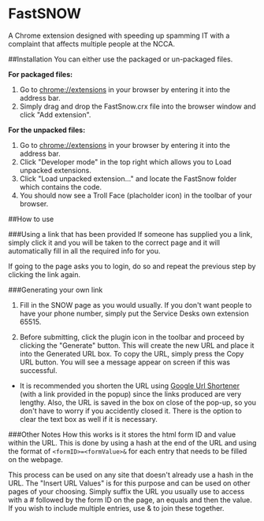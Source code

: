 # FastSNOW
A Chrome extension designed with speeding up spamming IT with a complaint that affects multiple people at the NCCA.

##Installation
You can either use the packaged or un-packaged files.

**For packaged files:**

1. Go to <a href="chrome://extensions">chrome://extensions</a> in your browser by entering it into the address bar.
2. Simply drag and drop the FastSnow.crx file into the browser window and click "Add extension".

**For the unpacked files:**

1. Go to <a href="chrome://extensions">chrome://extensions</a> in your browser by entering it into the address bar.
2. Click "Developer mode" in the top right which allows you to Load unpacked extensions.
3. Click "Load unpacked extension..." and locate the FastSnow folder which contains the code.
4. You should now see a Troll Face (placholder icon) in the toolbar of your browser.

##How to use

###Using a link that has been provided
If someone has supplied you a link, simply click it and you will be taken to the correct page and it will automatically fill in all the required info for you.

If going to the page asks you to login, do so and repeat the previous step by clicking the link again.

###Generating your own link
1. Fill in the SNOW page as you would usually. If you don't want people to have your phone number, simply put the Service Desks own extension 65515.

2. Before submitting, click the plugin icon in the toolbar and proceed by clicking the "Generate" button. This will create the new URL and place it into the Generated URL box. To copy the URL, simply press the Copy URL button. You will see a message appear on screen if this was successful.

* It is recommended you shorten the URL using [Google Url Shortener](https://goo.gl/) (with a link provided in the popup) since the links produced are very lengthy. Also, the URL is saved in the box on close of the pop-up, so you don't have to worry if you accidently closed it. There is the option to clear the text box as well if it is necessary.

###Other Notes
How this works is it stores the html form ID and value within the URL. This is done by using a hash at the end of the URL and using the format of `<formID>=<formValue>&` for each entry that needs to be filled on the webpage.

This process can be used on any site that doesn't already use a hash in the URL. The "Insert URL Values" is for this purpose and can be used on other pages of your choosing. Simply suffix the URL you usually use to access with a # followed by the form ID on the page, an equals and then the value. If you wish to include multiple entries, use & to join these together.
